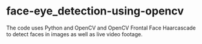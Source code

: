 # face-eye_detection-using-opencv
The code uses Python and OpenCV and OpenCV Frontal Face Haarcascade to detect faces in images as well as live video footage. 
